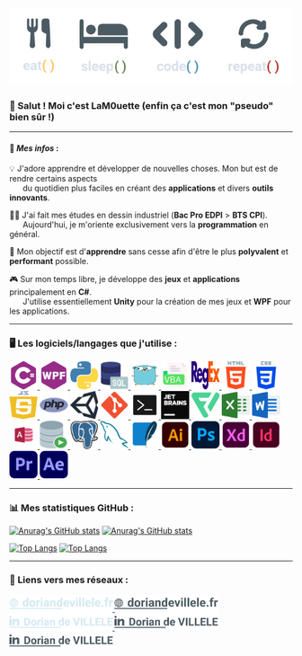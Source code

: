 <img src="https://github.com/LaM0uette/LaM0uette/blob/master/assets/img/Banner/Banner.png" alt="Logo">

<br/>

### 👋 Salut ! Moi c'est LaM0uette (enfin ça c'est mon "pseudo" bien sûr !)

***

#### 📄 ***Mes infos*** :
💡 J'adore apprendre et développer de nouvelles choses. Mon but est de rendre certains aspects  
&nbsp;&nbsp;&nbsp;&nbsp;&nbsp;&nbsp;du quotidien plus faciles en créant des **applications** et divers **outils innovants**.

👨‍🎓 J'ai fait mes études en dessin industriel (**Bac Pro EDPI** > **BTS CPI**).    
&nbsp;&nbsp;&nbsp;&nbsp;&nbsp;&nbsp;Aujourd'hui, je m'oriente exclusivement vers la **programmation** en général.   

🌱 Mon objectif est d'**apprendre** sans cesse afin d'être le plus **polyvalent** et **performant** possible.           

🎮 Sur mon temps libre, je développe des **jeux** et **applications** principalement en **C#**.       
&nbsp;&nbsp;&nbsp;&nbsp;&nbsp;&nbsp;J'utilise essentiellement **Unity** pour la création de mes jeux et **WPF** pour les applications.       

***

### 🖥 Les logiciels/langages que j'utilise :

<!--- C# --->
<a href="https://learn.microsoft.com/fr-fr/dotnet/csharp/" title="C#">
    <img alt="C#" src="https://github.com/LaM0uette/LaM0uette/blob/master/assets/img/Prog/c-sharp.svg" width="50" height="50">
</a>

<!--- WPF --->
<a href="https://learn.microsoft.com/fr-fr/dotnet/desktop/wpf/overview/?view=netdesktop-7.0" title="WPF">
    <img alt="WPF" src="https://github.com/LaM0uette/LaM0uette/blob/master/assets/img/Prog/WPF.svg" width="50" height="50">
</a>

<!--- Python --->
<a href="https://www.python.org" title="Python">
    <img alt="Python" src="https://github.com/LaM0uette/LaM0uette/blob/master/assets/img/Prog/Python.svg" width="50" height="50">
</a>

<!--- SQL --->
<a href="https://sql.sh" title="SQL">
    <img alt="SQL" src="https://github.com/LaM0uette/LaM0uette/blob/master/assets/img/Prog/SQL.svg" width="50" height="50">
</a>

<!--- Golang --->
<a href="https://go.dev" title="Golang">
    <img alt="Golang" src="https://github.com/LaM0uette/LaM0uette/blob/master/assets/img/Prog/Golang.svg" width="50" height="50">
</a>

<!--- VBA --->
<a href="https://docs.microsoft.com/fr-fr/office/vba/api/overview/" title="VBA">
    <img alt="VBA" src="https://github.com/LaM0uette/LaM0uette/blob/master/assets/img/Prog/VBA.svg" width="50" height="50">
</a>

<!--- REGEX --->
<a href="https://fr.wikipedia.org/wiki/Expression_régulière" title="REGEX">
    <img alt="REGEX" src="https://github.com/LaM0uette/LaM0uette/blob/master/assets/img/Prog/Regex.svg" width="50" height="50">
</a>

<!--- HTML5 --->
<a href="https://fr.wikipedia.org/wiki/HTML5" title="HTML5">
    <img alt="HTML5" src="https://github.com/LaM0uette/LaM0uette/blob/master/assets/img/Prog/HTML.svg" width="50" height="50">
</a>

<!--- CSS --->
<a href="https://fr.wikipedia.org/wiki/Feuilles_de_style_en_cascade#:~:text=CSS3%20devient%20«%20modulaire%20»%2C%20afin,des%20sous-ensembles%20de%20CSS3." title="CSS">
    <img alt="CSS" src="https://github.com/LaM0uette/LaM0uette/blob/master/assets/img/Prog/CSS.svg" width="50" height="50">
</a>

<!--- JavaScript --->
<a href="https://developer.mozilla.org/fr/docs/Web/JavaScript" title="JavaScript">
    <img alt="JavaScript" src="https://github.com/LaM0uette/LaM0uette/blob/master/assets/img/Prog/JavaScript.svg" width="50" height="50">
</a>

<!--- PHP --->
<a href="https://www.php.net/manual/fr/intro-whatis.php" title="PHP">
    <img alt="PHP" src="https://github.com/LaM0uette/LaM0uette/blob/master/assets/img/Prog/PHP.svg" width="50" height="50">
</a>

<!--- Unity --->
<a href="https://unity.com/fr" title="Unity">
    <img alt="Unity" src="https://github.com/LaM0uette/LaM0uette/blob/master/assets/img/Logiciels/Unity.svg" width="50" height="50">
</a>

<!--- Git --->
<a href="https://git-scm.com" title="Git">
    <img alt="Git" src="https://github.com/LaM0uette/LaM0uette/blob/master/assets/img/Prog/Git.svg" width="50" height="50">
</a>

<!--- BATCH --->
<a href="https://fr.wikipedia.org/wiki/.bat" title="Batch">
    <img alt="Batch" src="https://github.com/LaM0uette/LaM0uette/blob/master/assets/img/Prog/Batch.svg" width="50" height="50">
</a>

<!--- JetBrains --->
<a href="https://www.jetbrains.com" title="JetBrains">
    <img alt="JetBrains" src="https://github.com/LaM0uette/LaM0uette/blob/master/assets/img/Prog/JetBrains.svg" width="50" height="50">
</a>

<!--- Flaticon --->
<a href="https://www.adobe.com/fr/products/premiere.html" title="Flaticon Pro">
    <img alt="Flaticon" src="https://github.com/LaM0uette/LaM0uette/blob/master/assets/img/Divers/Flaticon.svg" width="50" height="50">
</a>

<!--- Excel --->
<a href="https://www.microsoft.com/fr-fr/microsoft-365/excel" title="Excel">
    <img alt="Excel" src="https://github.com/LaM0uette/LaM0uette/blob/master/assets/img/Logiciels/Excel.svg" width="50" height="50">
</a>

<!--- Word --->
<a href="https://www.microsoft.com/fr-fr/microsoft-365/word" title="Word">
    <img alt="Word" src="https://github.com/LaM0uette/LaM0uette/blob/master/assets/img/Logiciels/Word.svg" width="50" height="50">
</a>

<!--- Access --->
<a href="" title="Access">
    <img alt="Access" src="https://github.com/LaM0uette/LaM0uette/blob/master/assets/img/Logiciels/Access.svg" width="50" height="50">
</a>

<!--- Oracle --->
<a href="https://www.oracle.com/fr/database/technologies/appdev/sql.html" title="Oracle">
    <img alt="Oracle" src="https://github.com/LaM0uette/LaM0uette/blob/master/assets/img/Prog/Oracle.svg" width="50" height="50">
</a>

<!--- PostgreSQL --->
<a href="https://www.postgresql.org" title="PostgreSQL">
    <img alt="PostgreSQL" src="https://github.com/LaM0uette/LaM0uette/blob/master/assets/img/Prog/PostgreSQL.svg" width="50" height="50">
</a>

<!--- MySql --->
<a href="https://www.mysql.com/fr/" title="MySql">
    <img alt="MySql" src="https://github.com/LaM0uette/LaM0uette/blob/master/assets/img/Prog/MySQL.svg" width="50" height="50">
</a>

<!--- Sqlite --->
<a href="https://www.sqlite.org/index.html" title="Sqlite">
    <img alt="Sqlite" src="https://github.com/LaM0uette/LaM0uette/blob/master/assets/img/Prog/Sqlite.svg" width="50" height="50">
</a>

<!--- Illustrator --->
<a href="https://www.adobe.com/fr/products/illustrator.html?gclid=CjwKCAjwoduRBhA4EiwACL5RP5pFuDJ2_cSnmwMUvmW6SNGvgaClISfFPv1766YxHquwCzOQByADzRoCBhcQAvD_BwE&mv=search&mv=search&sdid=KCJMVLF6&ef_id=CjwKCAjwoduRBhA4EiwACL5RP5pFuDJ2_cSnmwMUvmW6SNGvgaClISfFPv1766YxHquwCzOQByADzRoCBhcQAvD_BwE:G:s&s_kwcid=AL!3085!3!394518377028!e!!g!!illustrator!1478148655!58836721124" title="Illustrator">
    <img alt="Illustrator" src="https://github.com/LaM0uette/LaM0uette/blob/master/assets/img/Logiciels/Illustrator.svg" width="50" height="50">
</a>

<!--- Photoshop --->
<a href="https://www.adobe.com/fr/products/photoshop/landpb.html?gclid=CjwKCAjwoduRBhA4EiwACL5RPwxEtVqQqkH0xqs9ZKlxvaaZNfoOQG9Vpns4Qs6Of9XyRk4QEGivUxoC-u0QAvD_BwE&mv=search&mv=search&sdid=LZ32SYVR&ef_id=CjwKCAjwoduRBhA4EiwACL5RPwxEtVqQqkH0xqs9ZKlxvaaZNfoOQG9Vpns4Qs6Of9XyRk4QEGivUxoC-u0QAvD_BwE:G:s&s_kwcid=AL!3085!3!341240721086!e!!g!!photoshop!1435912275!56537390339" title="Photoshop">
    <img alt="Photoshop" src="https://github.com/LaM0uette/LaM0uette/blob/master/assets/img/Logiciels/Photoshop.svg" width="50" height="50">
</a>

<!--- Adobe XD --->
<a href="https://www.adobe.com/fr/products/xd.html" title="Adobe Xd">
    <img alt="AdobeXD" src="https://github.com/LaM0uette/LaM0uette/blob/master/assets/img/Logiciels/Xd.svg" width="50" height="50">
</a>

<!--- Indesign --->
<a href="https://www.adobe.com/fr/products/indesign.html?gclid=CjwKCAjwoduRBhA4EiwACL5RP9FQxZh9_W4OadWRPXBbxfCpTE20fcVlXLnrWlXtHBBoxJNfBE97zBoC95EQAvD_BwE&mv=search&mv=search&sdid=LCDWTLJX&ef_id=CjwKCAjwoduRBhA4EiwACL5RP9FQxZh9_W4OadWRPXBbxfCpTE20fcVlXLnrWlXtHBBoxJNfBE97zBoC95EQAvD_BwE:G:s&s_kwcid=AL!3085!3!341217014074!e!!g!!indesign!1435912704!58952470471" title="Indesign">
    <img alt="Indesign" src="https://github.com/LaM0uette/LaM0uette/blob/master/assets/img/Logiciels/Indesign.svg" width="50" height="50">
</a>

<!--- Premiere Pro --->
<a href="https://www.adobe.com/fr/products/premiere.html" title="Premiere Pro">
    <img alt="PremierePro" src="https://github.com/LaM0uette/LaM0uette/blob/master/assets/img/Logiciels/PremierePro.svg" width="50" height="50">
</a>

<!--- After Effects --->
<a href="https://www.adobe.com/fr/products/aftereffects.html?gclid=CjwKCAjwoduRBhA4EiwACL5RP_GTtUzL9eQme-9VnNCJEp97F73ZL8Ce6zhcNZgSz9F3V9_VZAnHQhoCbJAQAvD_BwE&mv=search&mv=search&sdid=MYYBRYZH&ef_id=CjwKCAjwoduRBhA4EiwACL5RP_GTtUzL9eQme-9VnNCJEp97F73ZL8Ce6zhcNZgSz9F3V9_VZAnHQhoCbJAQAvD_BwE:G:s&s_kwcid=AL!3085!3!394610560754!e!!g!!after%20effects!1435912503!56537405219" title="After Effects">
    <img alt="AfterEffects" src="https://github.com/LaM0uette/LaM0uette/blob/master/assets/img/Logiciels/AfterEffects.svg" width="50" height="50">
</a>

***

### 📊 Mes statistiques GitHub :

[![Anurag's GitHub stats](https://github-readme-stats.vercel.app/api?username=LaM0uette&theme=onedark)](https://github.com/anuraghazra/github-readme-stats#gh-dark-mode-only)
[![Anurag's GitHub stats](https://github-readme-stats.vercel.app/api?username=LaM0uette)](https://github.com/anuraghazra/github-readme-stats#gh-light-mode-only)

[![Top Langs](https://github-readme-stats.vercel.app/api/top-langs/?username=LaM0uette&layout=compact&theme=onedark)](https://github.com/anuraghazra/github-readme-stats#gh-dark-mode-only)
[![Top Langs](https://github-readme-stats.vercel.app/api/top-langs/?username=LaM0uette&layout=compact)](https://github.com/anuraghazra/github-readme-stats#gh-light-mode-only)

***

### 📱 Liens vers mes réseaux :

<!--- doriandevillele.fr --->
<a href="https://doriandevillele.fr#gh-dark-mode-only" title="doriandevillele.fr">
    <img alt="doriandevillele.fr" src="https://github.com/LaM0uette/LaM0uette/blob/master/assets/img/Links/SiteWebLight.svg" height="30">
</a>
<!--- doriandevillele.fr --->
<a href="https://doriandevillele.fr#gh-light-mode-only" title="doriandevillele.fr">
    <img alt="doriandevillele.fr" src="https://github.com/LaM0uette/LaM0uette/blob/master/assets/img/Links/SiteWebDark.svg" height="30">
</a>

<!--- LinkedIn --->
<a href="https://fr.linkedin.com/in/dorian-de-villele-5b6b71ab#gh-dark-mode-only" title="LinkedIn">
    <img alt="LinkedIn" src="https://github.com/LaM0uette/LaM0uette/blob/master/assets/img/Links/LinkedinLight.svg" height="30">
</a>
<!--- LinkedIn --->
<a href="https://fr.linkedin.com/in/dorian-de-villele-5b6b71ab#gh-light-mode-only" title="LinkedIn">
    <img alt="LinkedIn" src="https://github.com/LaM0uette/LaM0uette/blob/master/assets/img/Links/LinkedinDark.svg" height="30">
</a>

<span style="position: relative; display: inline-block; overflow: hidden; cursor: pointer;">
  <a href="https://fr.linkedin.com/in/dorian-de-villele-5b6b71ab#gh-dark-mode-only" title="LinkedIn">
    <img alt="LinkedIn" src="https://github.com/LaM0uette/LaM0uette/blob/master/assets/img/Links/LinkedinDark.svg" height="30" style="display: block; transition: transform 0.3s;">
  </a>
  <span style="position: absolute; bottom: 0; left: 0; width: 100%; height: 2px; background: #0077b5; transform: scaleX(0); transform-origin: left; transition: transform 0.3s;"></span>
</span>

<script>
  const linkedInSpan = document.querySelector('span');
  linkedInSpan.addEventListener('mouseover', () => {
    linkedInSpan.querySelector('img').style.transform = 'translateY(-2px)';
    linkedInSpan.querySelector('span').style.transform = 'scaleX(1)';
  });
  linkedInSpan.addEventListener('mouseout', () => {
    linkedInSpan.querySelector('img').style.transform = '';
    linkedInSpan.querySelector('span').style.transform = 'scaleX(0)';
  });
</script>